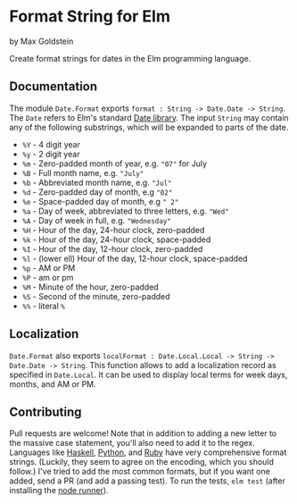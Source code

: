 # Format String for Elm
by Max Goldstein

Create format strings for dates in the Elm programming language.

## Documentation

The module `Date.Format` exports `format : String -> Date.Date -> String`.
The `Date` refers to Elm's standard [Date library](http://package.elm-lang.org/packages/elm-lang/core/latest/Date).
The input `String` may contain any of the following substrings, which will be expanded to parts of the date.

* `%Y` - 4 digit year
* `%y` - 2 digit year
* `%m` - Zero-padded month of year, e.g. `"07"` for July
* `%B` - Full month name, e.g. `"July"`
* `%b` - Abbreviated month name, e.g. `"Jul"`
* `%d` - Zero-padded day of month, e.g `"02"`
* `%e` - Space-padded day of month, e.g `" 2"`
* `%a` - Day of week, abbreviated to three letters, e.g. `"Wed"`
* `%A` - Day of week in full, e.g. `"Wednesday"`
* `%H` - Hour of the day, 24-hour clock, zero-padded
* `%k` - Hour of the day, 24-hour clock, space-padded
* `%I` - Hour of the day, 12-hour clock, zero-padded
* `%l` - (lower ell) Hour of the day, 12-hour clock, space-padded
* `%p` - AM or PM
* `%P` - am or pm
* `%M` - Minute of the hour, zero-padded
* `%S` - Second of the minute, zero-padded
* `%%` - literal `%`

## Localization

`Date.Format` also exports `localFormat : Date.Local.Local -> String -> Date.Date -> String`.
This function allows to add a localization record as specified in `Date.Local`.
It can be used to display local terms for week days, months, and AM or PM.

## Contributing

Pull requests are welcome! Note that in addition to adding a new letter to the
massive case statement, you'll also need to add it to the regex. Languages like
[Haskell](http://www.haskell.org/ghc/docs/6.12.3/html/libraries/time-1.1.4/Data-Time-Format.html),
[Python](https://docs.python.org/2/library/datetime.html#strftime-strptime-behavior),
and [Ruby](http://apidock.com/ruby/DateTime/strftime) have very comprehensive
format strings. (Luckily, they seem to agree on the encoding, which you should
follow.) I've tried to add the most common formats, but if you want one added,
send a PR (and add a passing test). To run the tests, `elm test` (after
installing the [node runner](https://github.com/rtfeldman/node-test-runner)).
